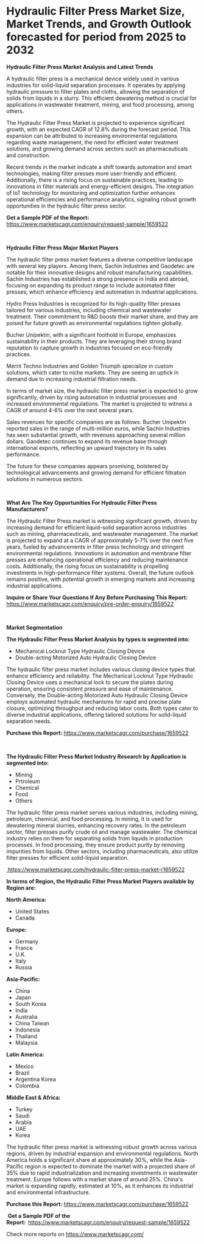 <p><h1>Hydraulic Filter Press Market Size, Market Trends, and Growth Outlook forecasted for period from 2025 to 2032</h1></p><p><strong>Hydraulic Filter Press Market Analysis and Latest Trends</strong></p>
<p><p>A hydraulic filter press is a mechanical device widely used in various industries for solid-liquid separation processes. It operates by applying hydraulic pressure to filter plates and cloths, allowing the separation of solids from liquids in a slurry. This efficient dewatering method is crucial for applications in wastewater treatment, mining, and food processing, among others.</p><p>The Hydraulic Filter Press Market is projected to experience significant growth, with an expected CAGR of 12.8% during the forecast period. This expansion can be attributed to increasing environmental regulations regarding waste management, the need for efficient water treatment solutions, and growing demand across sectors such as pharmaceuticals and construction. </p><p>Recent trends in the market indicate a shift towards automation and smart technologies, making filter presses more user-friendly and efficient. Additionally, there is a rising focus on sustainable practices, leading to innovations in filter materials and energy-efficient designs. The integration of IoT technology for monitoring and optimization further enhances operational efficiencies and performance analytics, signaling robust growth opportunities in the hydraulic filter press sector.</p></p>
<p><strong>Get a Sample PDF of the Report:&nbsp;</strong> <a href="https://www.marketscagr.com/enquiry/request-sample/1659522?utm_campaign=2215&utm_medium=2&utm_source=Github&utm_content=ia&utm_term=17022025&utm_id=hydraulic-filter-press">https://www.marketscagr.com/enquiry/request-sample/1659522</a></p>
<p>&nbsp;</p>
<p><strong>Hydraulic Filter Press Major Market Players</strong></p>
<p><p>The hydraulic filter press market features a diverse competitive landscape with several key players. Among them, Sachin Industries and Gaodetec are notable for their innovative designs and robust manufacturing capabilities. Sachin Industries has established a strong presence in India and abroad, focusing on expanding its product range to include automated filter presses, which enhance efficiency and automation in industrial applications.</p><p>Hydro Press Industries is recognized for its high-quality filter presses tailored for various industries, including chemical and wastewater treatment. Their commitment to R&D boosts their market share, and they are poised for future growth as environmental regulations tighten globally.</p><p>Bucher Unipektin, with a significant foothold in Europe, emphasizes sustainability in their products. They are leveraging their strong brand reputation to capture growth in industries focused on eco-friendly practices.</p><p>Merrit Techno Industries and Golden Triumph specialize in custom solutions, which cater to niche markets. They are seeing an uptick in demand due to increasing industrial filtration needs.</p><p>In terms of market size, the hydraulic filter press market is expected to grow significantly, driven by rising automation in industrial processes and increased environmental regulations. The market is projected to witness a CAGR of around 4-6% over the next several years.</p><p>Sales revenues for specific companies are as follows: Bucher Unipektin reported sales in the range of multi-million euros, while Sachin Industries has seen substantial growth, with revenues approaching several million dollars. Gaodetec continues to expand its revenue base through international exports, reflecting an upward trajectory in its sales performance.</p><p>The future for these companies appears promising, bolstered by technological advancements and growing demand for efficient filtration solutions in numerous sectors.</p></p>
<p>&nbsp;</p>
<p><strong>What Are The Key Opportunities For Hydraulic Filter Press Manufacturers?</strong></p>
<p><p>The Hydraulic Filter Press market is witnessing significant growth, driven by increasing demand for efficient liquid-solid separation across industries such as mining, pharmaceuticals, and wastewater management. The market is projected to expand at a CAGR of approximately 5-7% over the next five years, fueled by advancements in filter press technology and stringent environmental regulations. Innovations in automation and membrane filter presses are enhancing operational efficiency and reducing maintenance costs. Additionally, the rising focus on sustainability is propelling investments in high-performance filter systems. Overall, the future outlook remains positive, with potential growth in emerging markets and increasing industrial applications.</p></p>
<p><strong>Inquire or Share Your Questions If Any Before Purchasing This Report:</strong> <a href="https://www.marketscagr.com/enquiry/pre-order-enquiry/1659522?utm_campaign=2215&utm_medium=2&utm_source=Github&utm_content=ia&utm_term=17022025&utm_id=hydraulic-filter-press">https://www.marketscagr.com/enquiry/pre-order-enquiry/1659522</a></p>
<p>&nbsp;</p>
<p><strong>Market Segmentation</strong></p>
<p><strong>The Hydraulic Filter Press Market Analysis by types is segmented into:</strong></p>
<p><ul><li>Mechanical Locknut Type Hydraulic Closing Device</li><li>Double-acting Motorized Auto Hydraulic Closing Device</li></ul></p>
<p><p>The hydraulic filter press market includes various closing device types that enhance efficiency and reliability. The Mechanical Locknut Type Hydraulic Closing Device uses a mechanical lock to secure the plates during operation, ensuring consistent pressure and ease of maintenance. Conversely, the Double-acting Motorized Auto Hydraulic Closing Device employs automated hydraulic mechanisms for rapid and precise plate closure, optimizing throughput and reducing labor costs. Both types cater to diverse industrial applications, offering tailored solutions for solid-liquid separation needs.</p></p>
<p><strong>Purchase this Report:&nbsp;</strong><a href="https://www.marketscagr.com/purchase/1659522?utm_campaign=2215&utm_medium=2&utm_source=Github&utm_content=ia&utm_term=17022025&utm_id=hydraulic-filter-press">https://www.marketscagr.com/purchase/1659522</a></p>
<p>&nbsp;</p>
<p><strong>The Hydraulic Filter Press Market Industry Research by Application is segmented into:</strong></p>
<p><ul><li>Mining</li><li>Prtroleum</li><li>Chemical</li><li>Food</li><li>Others</li></ul></p>
<p><p>The hydraulic filter press market serves various industries, including mining, petroleum, chemical, and food processing. In mining, it is used for dewatering mineral slurries, enhancing recovery rates. In the petroleum sector, filter presses purify crude oil and manage wastewater. The chemical industry relies on them for separating solids from liquids in production processes. In food processing, they ensure product purity by removing impurities from liquids. Other sectors, including pharmaceuticals, also utilize filter presses for efficient solid-liquid separation.</p></p>
<p><a href="https://www.marketscagr.com/hydraulic-filter-press-market-r1659522?utm_campaign=2215&utm_medium=2&utm_source=Github&utm_content=ia&utm_term=17022025&utm_id=hydraulic-filter-press">&nbsp;https://www.marketscagr.com/hydraulic-filter-press-market-r1659522</a></p>
<p><strong>In terms of Region, the Hydraulic Filter Press Market Players available by Region are:</strong></p>
<p>
    <p> <strong> North America: </strong>
        <ul>
            <li>United States</li>
            <li>Canada</li>
        </ul>
        </p> 
    <p> <strong> Europe: </strong>
        <ul>
            <li>Germany</li>
            <li>France</li>
            <li>U.K.</li>
            <li>Italy</li>
            <li>Russia</li>
        </ul>
        </p> 
    <p> <strong> Asia-Pacific: </strong>
        <ul>
            <li>China</li>
            <li>Japan</li>
            <li>South Korea</li>
            <li>India</li>
            <li>Australia</li>
            <li>China Taiwan</li>
            <li>Indonesia</li>
            <li>Thailand</li>
            <li>Malaysia</li>
        </ul>
        </p> 
    <p> <strong> Latin America: </strong>
        <ul>
            <li>Mexico</li>
            <li>Brazil</li>
            <li>Argentina Korea</li>
            <li>Colombia</li>
        </ul>
        </p> 
    <p> <strong> Middle East & Africa: </strong>
        <ul>
            <li>Turkey</li>
            <li>Saudi</li>
            <li>Arabia</li>
            <li>UAE</li>
            <li>Korea</li>
        </ul>
    </p>
    </p>
<p><p>The hydraulic filter press market is witnessing robust growth across various regions, driven by industrial expansion and environmental regulations. North America holds a significant share at approximately 30%, while the Asia-Pacific region is expected to dominate the market with a projected share of 35% due to rapid industrialization and increasing investments in wastewater treatment. Europe follows with a market share of around 25%. China's market is expanding rapidly, estimated at 10%, as it enhances its industrial and environmental infrastructure.</p></p>
<p><strong>Purchase this Report: </strong><a href="https://www.marketscagr.com/purchase/1659522?utm_campaign=2215&utm_medium=2&utm_source=Github&utm_content=ia&utm_term=17022025&utm_id=hydraulic-filter-press">https://www.marketscagr.com/purchase/1659522</a></p>
<p>&nbsp;<strong>Get a Sample PDF of the Report:&nbsp;&nbsp;</strong><a href="https://www.marketscagr.com/enquiry/request-sample/1659522?utm_campaign=2215&utm_medium=2&utm_source=Github&utm_content=ia&utm_term=17022025&utm_id=hydraulic-filter-press">https://www.marketscagr.com/enquiry/request-sample/1659522</a></p>
<p><strong></strong></p>
<p>Check more reports on <a href="https://www.marketscagr.com/?utm_campaign=2215&utm_medium=2&utm_source=Github&utm_content=ia&utm_term=17022025&utm_id=hydraulic-filter-press">https://www.marketscagr.com/</a></p>
